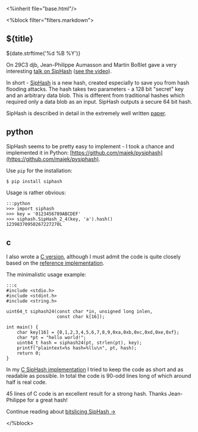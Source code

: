 <%inherit file="base.html"/>

<article>
<%block filter="filters.markdown">

${title}
====================================

<div class="date">${date.strftime('%d %B %Y')}</div>

On 29C3 djb, Jean-Philippe Aumasson and Martin Boßlet gave a very
interesting
[talk on SipHash](https://events.ccc.de/congress/2012/Fahrplan/events/5152.en.html)
([see the video](http://media.ccc.de/browse/congress/2012/29c3-5152-en-hashflooding_dos_reloaded_h264.html)).

In short - [SipHash](https://131002.net/siphash/) is a new hash,
created especially to save you from hash flooding attacks. The hash
takes two parameters - a 128 bit "secret" key and an arbitrary data
blob. This is different from traditional hashes which required only a
data blob as an input. SipHash outputs a secure 64 bit hash.

SipHash is described in detail in the extremely well written
[paper](https://131002.net/siphash/siphash.pdf).

python
----

SipHash seems to be pretty easy to implement - I took a chance and
implemented it in Python:
[https://github.com/majek/pysiphash](https://github.com/majek/pysiphash).

Use `pip` for the installation:

    $ pip install siphash

Usage is rather obvious:

```
:::python
>>> import siphash
>>> key = '0123456789ABCDEF'
>>> siphash.SipHash_2_4(key, 'a').hash()
12398370950267227270L
```

c
----

I also wrote a
[C version](https://github.com/majek/csiphash/blob/master/csiphash.c),
although I must admit the code is quite closely based on the
[reference implementation](https://131002.net/siphash/siphash24.c).

The minimalistic usage example:

```
:::c
#include <stdio.h>
#include <stdint.h>
#include <string.h>

uint64_t siphash24(const char *in, unsigned long inlen,
                   const char k[16]);

int main() {
	char key[16] = {0,1,2,3,4,5,6,7,8,9,0xa,0xb,0xc,0xd,0xe,0xf};
	char *pt = "hello world!";
	uint64_t hash = siphash24(pt, strlen(pt), key);
	printf("plaintext=%s hash=%llu\n", pt, hash);
	return 0;
}
```


In my
[C SipHash implementation](https://github.com/majek/csiphash/blob/master/csiphash.c)
I tried to keep the code as short and as readable as possible. In
total the code is 90-odd lines long of which around half is real
code.

45 lines of C code is an excellent result for a strong hash. Thanks
Jean-Philippe for a great hash!

Continue reading about [bitslicing SipHash &#8594;](/2013-01-30-bitsliced-siphash/)<br>


</%block>
</article>

